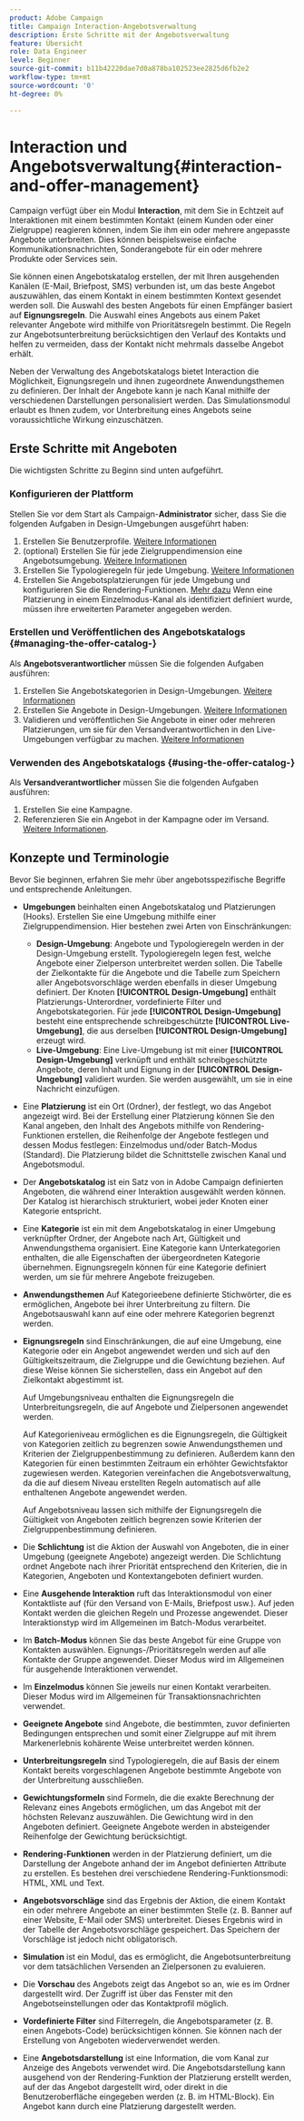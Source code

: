 ```yaml
---
product: Adobe Campaign
title: Campaign Interaction-Angebotsverwaltung
description: Erste Schritte mit der Angebotsverwaltung
feature: Übersicht
role: Data Engineer
level: Beginner
source-git-commit: b11b42220dae7d0a878ba102523ee2825d6fb2e2
workflow-type: tm+mt
source-wordcount: '0'
ht-degree: 0%

---
```


# Interaction und Angebotsverwaltung{#interaction-and-offer-management}

Campaign verfügt über ein Modul **Interaction**, mit dem Sie in Echtzeit auf Interaktionen mit einem bestimmten Kontakt (einem Kunden oder einer Zielgruppe) reagieren können, indem Sie ihm ein oder mehrere angepasste Angebote unterbreiten. Dies können beispielsweise einfache Kommunikationsnachrichten, Sonderangebote für ein oder mehrere Produkte oder Services sein.

Sie können einen Angebotskatalog erstellen, der mit Ihren ausgehenden Kanälen (E-Mail, Briefpost, SMS) verbunden ist, um das beste Angebot auszuwählen, das einem Kontakt in einem bestimmten Kontext gesendet werden soll. Die Auswahl des besten Angebots für einen Empfänger basiert auf **Eignungsregeln**. Die Auswahl eines Angebots aus einem Paket relevanter Angebote wird mithilfe von Prioritätsregeln bestimmt. Die Regeln zur Angebotsunterbreitung berücksichtigen den Verlauf des Kontakts und helfen zu vermeiden, dass der Kontakt nicht mehrmals dasselbe Angebot erhält.

Neben der Verwaltung des Angebotskatalogs bietet Interaction die Möglichkeit, Eignungsregeln und ihnen zugeordnete Anwendungsthemen zu definieren. Der Inhalt der Angebote kann je nach Kanal mithilfe der verschiedenen Darstellungen personalisiert werden. Das Simulationsmodul erlaubt es Ihnen zudem, vor Unterbreitung eines Angebots seine voraussichtliche Wirkung einzuschätzen.

## Erste Schritte mit Angeboten

Die wichtigsten Schritte zu Beginn sind unten aufgeführt.

### Konfigurieren der Plattform

Stellen Sie vor dem Start als Campaign-**Administrator** sicher, dass Sie die folgenden Aufgaben in Design-Umgebungen ausgeführt haben:

1. Erstellen Sie Benutzerprofile. [Weitere Informationen](interaction-operators.md)
1. (optional) Erstellen Sie für jede Zielgruppendimension eine Angebotsumgebung. [Weitere Informationen](interaction-env.md)
1. Erstellen Sie Typologieregeln für jede Umgebung. [Weitere Informationen](interaction-offer.md#offer-presentation)
1. Erstellen Sie Angebotsplatzierungen für jede Umgebung und konfigurieren Sie die Rendering-Funktionen. [Mehr dazu](interaction-offer-spaces.md)
Wenn eine Platzierung in einem Einzelmodus-Kanal als identifiziert definiert wurde, müssen ihre erweiterten Parameter angegeben werden.

### Erstellen und Veröffentlichen des Angebotskatalogs {#managing-the-offer-catalog-}

Als **Angebotsverantwortlicher** müssen Sie die folgenden Aufgaben ausführen:

1. Erstellen Sie Angebotskategorien in Design-Umgebungen. [Weitere Informationen](interaction-offer-catalog.md#creating-offer-categories)
1. Erstellen Sie Angebote in Design-Umgebungen. [Weitere Informationen](interaction-offer.md)
1. Validieren und veröffentlichen Sie Angebote in einer oder mehreren Platzierungen, um sie für den Versandverantwortlichen in den Live-Umgebungen verfügbar zu machen. [Weitere Informationen](interaction-offer.md#approve-offers)

### Verwenden des Angebotskatalogs {#using-the-offer-catalog-}

Als **Versandverantwortlicher** müssen Sie die folgenden Aufgaben ausführen:

1. Erstellen Sie eine Kampagne.
1. Referenzieren Sie ein Angebot in der Kampagne oder im Versand. [Weitere Informationen](interaction-send-offers.md).


## Konzepte und Terminologie

Bevor Sie beginnen, erfahren Sie mehr über angebotsspezifische Begriffe und entsprechende Anleitungen.

* **Umgebungen** beinhalten einen Angebotskatalog und Platzierungen (Hooks). Erstellen Sie eine Umgebung mithilfe einer Zielgruppendimension.
Hier bestehen zwei Arten von Einschränkungen:

   * **Design-Umgebung**: Angebote und Typologieregeln werden in der Design-Umgebung erstellt. Typologieregeln legen fest, welche Angebote einer Zielperson unterbreitet werden sollen. Die Tabelle der Zielkontakte für die Angebote und die Tabelle zum Speichern aller Angebotsvorschläge werden ebenfalls in dieser Umgebung definiert. Der Knoten **[!UICONTROL Design-Umgebung]** enthält Platzierungs-Unterordner, vordefinierte Filter und Angebotskategorien. Für jede **[!UICONTROL Design-Umgebung]** besteht eine entsprechende schreibgeschützte **[!UICONTROL Live-Umgebung]**, die aus derselben **[!UICONTROL Design-Umgebung]** erzeugt wird.
   * **Live-Umgebung**: Eine Live-Umgebung ist mit einer **[!UICONTROL Design-Umgebung]** verknüpft und enthält schreibgeschützte Angebote, deren Inhalt und Eignung in der **[!UICONTROL Design-Umgebung]** validiert wurden. Sie werden ausgewählt, um sie in eine Nachricht einzufügen.

* Eine **Platzierung** ist ein Ort (Ordner), der festlegt, wo das Angebot angezeigt wird. Bei der Erstellung einer Platzierung können Sie den Kanal angeben, den Inhalt des Angebots mithilfe von Rendering-Funktionen erstellen, die Reihenfolge der Angebote festlegen und dessen Modus festlegen: Einzelmodus und/oder Batch-Modus (Standard). Die Platzierung bildet die Schnittstelle zwischen Kanal und Angebotsmodul.
* Der **Angebotskatalog** ist ein Satz von in Adobe Campaign definierten Angeboten, die während einer Interaktion ausgewählt werden können. Der Katalog ist hierarchisch strukturiert, wobei jeder Knoten einer Kategorie entspricht.
* Eine **Kategorie** ist ein mit dem Angebotskatalog in einer Umgebung verknüpfter Ordner, der Angebote nach Art, Gültigkeit und Anwendungsthema organisiert. Eine Kategorie kann Unterkategorien enthalten, die alle Eigenschaften der übergeordneten Kategorie übernehmen. Eignungsregeln können für eine Kategorie definiert werden, um sie für mehrere Angebote freizugeben.
* **Anwendungsthemen** Auf Kategorieebene definierte Stichwörter, die es ermöglichen, Angebote bei ihrer Unterbreitung zu filtern. Die Angebotsauswahl kann auf eine oder mehrere Kategorien begrenzt werden.
* **Eignungsregeln** sind Einschränkungen, die auf eine Umgebung, eine Kategorie oder ein Angebot angewendet werden und sich auf den Gültigkeitszeitraum, die Zielgruppe und die Gewichtung beziehen. Auf diese Weise können Sie sicherstellen, dass ein Angebot auf den Zielkontakt abgestimmt ist.

   Auf Umgebungsniveau enthalten die Eignungsregeln die Unterbreitungsregeln, die auf Angebote und Zielpersonen angewendet werden.

   Auf Kategorieniveau ermöglichen es die Eignungsregeln, die Gültigkeit von Kategorien zeitlich zu begrenzen sowie Anwendungsthemen und Kriterien der Zielgruppenbestimmung zu definieren. Außerdem kann den Kategorien für einen bestimmten Zeitraum ein erhöhter Gewichtsfaktor zugewiesen werden. Kategorien vereinfachen die Angebotsverwaltung, da die auf diesem Niveau erstellten Regeln automatisch auf alle enthaltenen Angebote angewendet werden.

   Auf Angebotsniveau lassen sich mithilfe der Eignungsregeln die Gültigkeit von Angeboten zeitlich begrenzen sowie Kriterien der Zielgruppenbestimmung definieren.

* Die **Schlichtung** ist die Aktion der Auswahl von Angeboten, die in einer Umgebung (geeignete Angebote) angezeigt werden. Die Schlichtung ordnet Angebote nach ihrer Priorität entsprechend den Kriterien, die in Kategorien, Angeboten und Kontextangeboten definiert wurden.
* Eine **Ausgehende Interaktion** ruft das Interaktionsmodul von einer Kontaktliste auf (für den Versand von E-Mails, Briefpost usw.). Auf jeden Kontakt werden die gleichen Regeln und Prozesse angewendet. Dieser Interaktionstyp wird im Allgemeinen im Batch-Modus verarbeitet.
* Im **Batch-Modus** können Sie das beste Angebot für eine Gruppe von Kontakten auswählen. Eignungs-/Prioritätsregeln werden auf alle Kontakte der Gruppe angewendet. Dieser Modus wird im Allgemeinen für ausgehende Interaktionen verwendet.
* Im **Einzelmodus** können Sie jeweils nur einen Kontakt verarbeiten. Dieser Modus wird im Allgemeinen für Transaktionsnachrichten verwendet.
* **Geeignete Angebote** sind Angebote, die bestimmten, zuvor definierten Bedingungen entsprechen und somit einer Zielgruppe auf mit ihrem Markenerlebnis kohärente Weise unterbreitet werden können.
* **Unterbreitungsregeln** sind Typologieregeln, die auf Basis der einem Kontakt bereits vorgeschlagenen Angebote bestimmte Angebote von der Unterbreitung ausschließen.
* **Gewichtungsformeln** sind Formeln, die die exakte Berechnung der Relevanz eines Angebots ermöglichen, um das Angebot mit der höchsten Relevanz auszuwählen. Die Gewichtung wird in den Angeboten definiert. Geeignete Angebote werden in absteigender Reihenfolge der Gewichtung berücksichtigt.
* **Rendering-Funktionen** werden in der Platzierung definiert, um die Darstellung der Angebote anhand der im Angebot definierten Attribute zu erstellen. Es bestehen drei verschiedene Rendering-Funktionsmodi: HTML, XML und Text.
* **Angebotsvorschläge** sind das Ergebnis der Aktion, die einem Kontakt ein oder mehrere Angebote an einer bestimmten Stelle (z. B. Banner auf einer Website, E-Mail oder SMS) unterbreitet. Dieses Ergebnis wird in der Tabelle der Angebotsvorschläge gespeichert. Das Speichern der Vorschläge ist jedoch nicht obligatorisch.
* **Simulation** ist ein Modul, das es ermöglicht, die Angebotsunterbreitung vor dem tatsächlichen Versenden an Zielpersonen zu evaluieren.
* Die **Vorschau** des Angebots zeigt das Angebot so an, wie es im Ordner dargestellt wird. Der Zugriff ist über das Fenster mit den Angebotseinstellungen oder das Kontaktprofil möglich.
* **Vordefinierte Filter** sind Filterregeln, die Angebotsparameter (z. B. einen Angebots-Code) berücksichtigen können. Sie können nach der Erstellung von Angeboten wiederverwendet werden.
* Eine **Angebotsdarstellung** ist eine Information, die vom Kanal zur Anzeige des Angebots verwendet wird. Die Angebotsdarstellung kann ausgehend von der Rendering-Funktion der Platzierung erstellt werden, auf der das Angebot dargestellt wird, oder direkt in die Benutzeroberfläche eingegeben werden (z. B. im HTML-Block). Ein Angebot kann durch eine Platzierung dargestellt werden.

